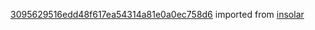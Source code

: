 [3095629516edd48f617ea54314a81e0a0ec758d6](https://github.com/insolar/insolar/commit/3095629516edd48f617ea54314a81e0a0ec758d6) imported from [insolar](https://github.com/insolar/insolar)
